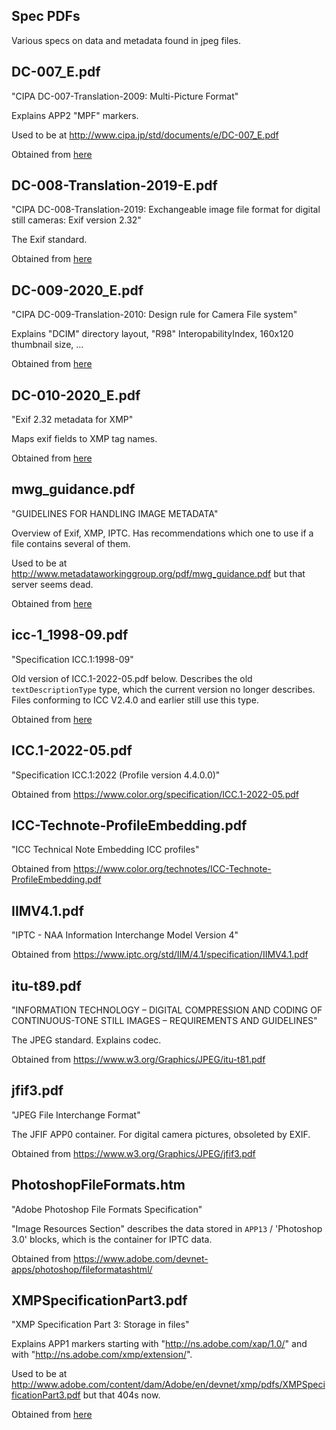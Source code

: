 Spec PDFs
---------

Various specs on data and metadata found in jpeg files.

## DC-007\_E.pdf

"CIPA DC-007-Translation-2009: Multi-Picture Format"

Explains APP2 "MPF" markers.

Used to be at http://www.cipa.jp/std/documents/e/DC-007_E.pdf

Obtained from [here](https://web.archive.org/web/20190713230858/http://www.cipa.jp/std/documents/e/DC-007_E.pdf)

## DC-008-Translation-2019-E.pdf

"CIPA DC-008-Translation-2019: Exchangeable image file format for digital
still cameras: Exif version 2.32"

The Exif standard.

Obtained from [here](https://www.cipa.jp/std/documents/download_e.html?DC-008-Translation-2019-E)

## DC-009-2020\_E.pdf

"CIPA DC-009-Translation-2010: Design rule for Camera File system"

Explains "DCIM" directory layout, "R98" InteropabilityIndex, 160x120 thumbnail
size, ...

Obtained from [here](https://www.cipa.jp/std/documents/download_e.html?DC-009-2010_E)

## DC-010-2020\_E.pdf

"Exif 2.32 metadata for XMP"

Maps exif fields to XMP tag names.

Obtained from [here](https://www.cipa.jp/std/documents/download_e.html?DC-010-2020_E)

## mwg\_guidance.pdf

"GUIDELINES FOR HANDLING IMAGE METADATA"

Overview of Exif, XMP, IPTC. Has recommendations which one to use if a file
contains several of them.

Used to be at http://www.metadataworkinggroup.org/pdf/mwg_guidance.pdf but
that server seems dead.

Obtained from [here](https://s3.amazonaws.com/software.tagthatphoto.com/docs/mwg_guidance.pdf)

## icc-1\_1998-09.pdf

"Specification ICC.1:1998-09"

Old version of ICC.1-2022-05.pdf below. Describes the old `textDescriptionType`
type, which the current version no longer describes. Files conforming to
ICC V2.4.0 and earlier still use this type.

Obtained from [here](https://www.color.org/icc-1_1998-09.pdf)

## ICC.1-2022-05.pdf

"Specification ICC.1:2022 (Profile version 4.4.0.0)"

Obtained from https://www.color.org/specification/ICC.1-2022-05.pdf

## ICC-Technote-ProfileEmbedding.pdf

"ICC Technical Note Embedding ICC profiles"

Obtained from https://www.color.org/technotes/ICC-Technote-ProfileEmbedding.pdf

## IIMV4.1.pdf

"IPTC - NAA Information Interchange Model Version 4"

Obtained from https://www.iptc.org/std/IIM/4.1/specification/IIMV4.1.pdf

## itu-t89.pdf

"INFORMATION TECHNOLOGY – DIGITAL COMPRESSION AND CODING OF CONTINUOUS-TONE
STILL IMAGES – REQUIREMENTS AND GUIDELINES"

The JPEG standard. Explains codec.

Obtained from https://www.w3.org/Graphics/JPEG/itu-t81.pdf

## jfif3.pdf

"JPEG File Interchange Format"

The JFIF APP0 container. For digital camera pictures, obsoleted by EXIF.

Obtained from https://www.w3.org/Graphics/JPEG/jfif3.pdf

## PhotoshopFileFormats.htm

"Adobe Photoshop File Formats Specification"

"Image Resources Section" describes the data stored in `APP13` /
'Photoshop 3.0' blocks, which is the container for IPTC data.

Obtained from https://www.adobe.com/devnet-apps/photoshop/fileformatashtml/

## XMPSpecificationPart3.pdf

"XMP Specification Part 3: Storage in files"

Explains APP1 markers starting with "http://ns.adobe.com/xap/1.0/" and with
"http://ns.adobe.com/xmp/extension/".

Used to be at
http://www.adobe.com/content/dam/Adobe/en/devnet/xmp/pdfs/XMPSpecificationPart3.pdf
but that 404s now.

Obtained from [here](https://github.com/adobe/xmp-docs/blob/master/XMPSpecifications/XMPSpecificationPart3.pdf)
